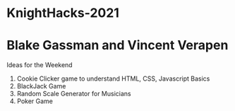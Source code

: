 # KnightHacks-2021
# Blake Gassman and Vincent Verapen

Ideas for the Weekend



1. Cookie Clicker game to understand HTML, CSS, Javascript Basics
2. BlackJack Game
3. Random Scale Generator for Musicians
4. Poker Game
